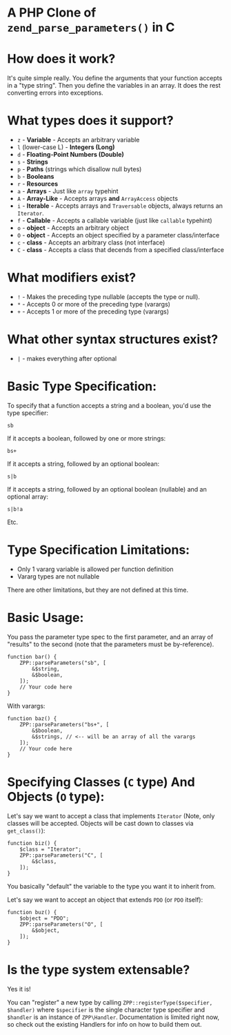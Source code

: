 A PHP Clone of `zend_parse_parameters()` in C
============================================

# How does it work?

It's quite simple really. You define the arguments that your function accepts in a "type string". Then you define the variables in an array. It does the rest converting errors into exceptions.

# What types does it support?

 * `z` - **Variable** - Accepts an arbitrary variable
 * `l` (lower-case L) - **Integers (Long)** 
 * `d` - **Floating-Point Numbers (Double)**
 * `s` - **Strings**
 * `p` - **Paths** (strings which disallow null bytes)
 * `b` - **Booleans**
 * `r` - **Resources**
 * `a` - **Arrays** - Just like `array` typehint
 * `A` - **Array-Like** - Accepts arrays **and** `ArrayAccess` objects
 * `i` - **Iterable** - Accepts arrays and `Traversable` objects, always returns an `Iterator`.
 * `f` - **Callable** - Accepts a callable variable (just like `callable` typehint)
 * `o` - **object** - Accepts an arbitrary object
 * `O` - **object** - Accepts an object specified by a parameter class/interface
 * `c` - **class** - Accepts an arbitrary class (not interface)
 * `C` - **class** - Accepts a class that decends from a specified class/interface

# What modifiers exist?

 * `!` - Makes the preceding type nullable (accepts the type or null).
 * `*` - Accepts 0 or more of the preceding type (varargs)
 * `+` - Accepts 1 or more of the preceding type (varargs)

# What other syntax structures exist?

 * `|` - makes everything after optional

# Basic Type Specification:

To specify that a function accepts a string and a boolean, you'd use the type specifier:

    sb

If it accepts a boolean, followed by one or more strings:

    bs+

If it accepts a string, followed by an optional boolean:

    s|b

If it accepts a string, followed by an optional boolean (nullable) and an optional array:

    s|b!a

Etc.

# Type Specification Limitations:

 * Only 1 vararg variable is allowed per function definition
 * Vararg types are not nullable

There are other limitations, but they are not defined at this time.

# Basic Usage:

You pass the parameter type spec to the first parameter, and an array of "results" to the second (note that the parameters must be by-reference).

    function bar() {
    	ZPP::parseParameters("sb", [
    		&$string,
    		&$boolean,
    	]);
    	// Your code here
    }

With varargs:

    function baz() {
    	ZPP::parseParameters("bs+", [
    		&$boolean,
    		&$strings, // <-- will be an array of all the varargs
    	]);
    	// Your code here
    }

# Specifying Classes (`C` type) And Objects (`O` type):

Let's say we want to accept a class that implements `Iterator` (Note, only classes will be accepted. Objects will be cast down to classes via `get_class()`):

    function biz() {
    	$class = "Iterator";
    	ZPP::parseParameters("C", [
    		&$class,
    	]);
    }

You basically "default" the variable to the type you want it to inherit from.

Let's say we want to accept an object that extends `PDO` (or `PDO` itself):

    function buz() {
    	$object = "PDO";
    	ZPP::parseParameters("O", [
    		&$object,
    	]);
    }

# Is the type system extensable?

Yes it is!

You can "register" a new type by calling `ZPP::registerType($specifier, $handler)` where `$specifier` is the single character type specifier and `$handler` is an instance of `ZPP\Handler`. Documentation is limited right now, so check out the existing Handlers for info on how to build them out.
